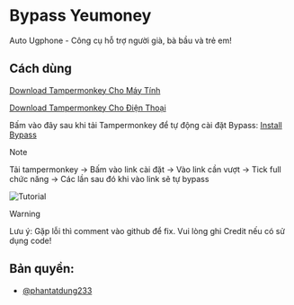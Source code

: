 
# Bypass Yeumoney

Auto Ugphone - Công cụ hỗ trợ người già, bà bầu và trẻ em!


## Cách dùng

[Download Tampermonkey Cho Máy Tính](https://chromewebstore.google.com/detail/tampermonkey/dhdgffkkebhmkfjojejmpbldmpobfkfo)

[Download Tampermonkey Cho Điện Thoại](https://chromewebstore.google.com/detail/tampermonkey-legacy/lcmhijbkigalmkeommnijlpobloojgfn)

Bấm vào đây sau khi tải Tampermonkey để tự động cài đặt Bypass: [Install Bypass](https://github.com/phantatdung233/auto-ugphone/raw/main/tampermonkey.user.js)

> [!NOTE]
> Tải tampermonkey -> Bấm vào link cài đặt -> Vào link cần vượt -> Tick full chức năng -> Các lần sau đó khi vào link sẽ tự bypass

![Tutorial](https://img.upanh.tv/2025/04/20/Screenshot-2025-04-20-062123.png)


> [!WARNING]
Lưu ý: Gặp lỗi thì comment vào github để fix. Vui lòng ghi Credit nếu có sử dụng code!


## Bản quyền:
- [@phantatdung233](https://www.github.com/phantatdung233)


